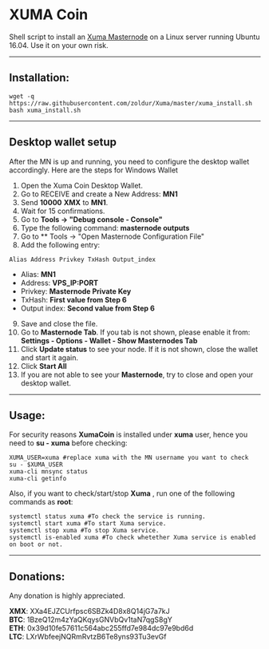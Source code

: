 # XUMA Coin
Shell script to install an [Xuma Masternode](http://www.xumacoin.org/) on a Linux server running Ubuntu 16.04. Use it on your own risk.

***
## Installation:
```
wget -q https://raw.githubusercontent.com/zoldur/Xuma/master/xuma_install.sh  
bash xuma_install.sh  
```
***

## Desktop wallet setup

After the MN is up and running, you need to configure the desktop wallet accordingly. Here are the steps for Windows Wallet
1. Open the Xuma Coin Desktop Wallet.
2. Go to RECEIVE and create a New Address: **MN1**
3. Send **10000** **XMX** to **MN1**.
4. Wait for 15 confirmations.
5. Go to **Tools -> "Debug console - Console"**
6. Type the following command: **masternode outputs**
7. Go to  ** Tools -> "Open Masternode Configuration File"
8. Add the following entry:
```
Alias Address Privkey TxHash Output_index
```
* Alias: **MN1**
* Address: **VPS_IP:PORT**
* Privkey: **Masternode Private Key**
* TxHash: **First value from Step 6**
* Output index:  **Second value from Step 6**
9. Save and close the file.
10. Go to **Masternode Tab**. If you tab is not shown, please enable it from: **Settings - Options - Wallet - Show Masternodes Tab**
11. Click **Update status** to see your node. If it is not shown, close the wallet and start it again.
10. Click **Start All**
11. If you are not able to see your **Masternode**, try to close and open your desktop wallet.

***

## Usage:

For security reasons **XumaCoin** is installed under **xuma** user, hence you need to **su - xuma** before checking:

```
XUMA_USER=xuma #replace xuma with the MN username you want to check
su - $XUMA_USER
xuma-cli mnsync status
xuma-cli getinfo
```

Also, if you want to check/start/stop **Xuma** , run one of the following commands as **root**:

```
systemctl status xuma #To check the service is running.
systemctl start xuma #To start Xuma service.
systemctl stop xuma #To stop Xuma service.
systemctl is-enabled xuma #To check whetether Xuma service is enabled on boot or not.
```

***

## Donations:  

Any donation is highly appreciated.  

**XMX**: XXa4EJZCUrfpsc6SBZk4D8x8Q14jG7a7kJ  
**BTC**: 1BzeQ12m4zYaQKqysGNVbQv1taN7qgS8gY  
**ETH**: 0x39d10fe57611c564abc255ffd7e984dc97e9bd6d  
**LTC**: LXrWbfeejNQRmRvtzB6Te8yns93Tu3evGf
